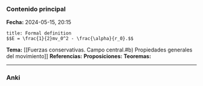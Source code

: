 ### Contenido principal

**Fecha:** 2024-05-15, 20:15

```ad-formal
title: Formal definition
$$E = \frac{1}{2}mv_0^2 - \frac{\alpha}{r_0}.$$
```

**Tema:** [[Fuerzas conservativas. Campo central.#b) Propiedades generales del movimiento]]
**Referencias:**
**Proposiciones:**
**Teoremas:**

---
### Anki
